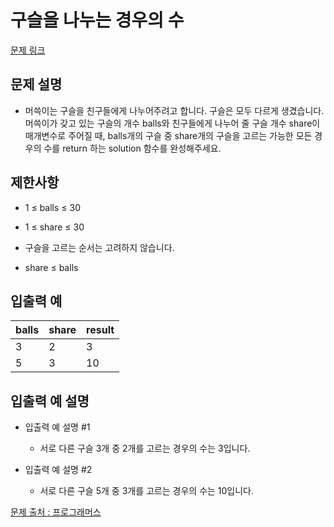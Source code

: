 # 구슬을 나누는 경우의 수

[문제 링크](https://school.programmers.co.kr/learn/courses/30/lessons/120840)

## 문제 설명

- 머쓱이는 구슬을 친구들에게 나누어주려고 합니다. 구슬은 모두 다르게 생겼습니다. 머쓱이가 갖고 있는 구슬의 개수 balls와 친구들에게 나누어 줄 구슬 개수 share이 매개변수로 주어질 때, balls개의 구슬 중 share개의 구슬을 고르는 가능한 모든 경우의 수를 return 하는 solution 함수를 완성해주세요.

## 제한사항

- 1 ≤ balls ≤ 30

- 1 ≤ share ≤ 30

- 구슬을 고르는 순서는 고려하지 않습니다.

- share ≤ balls

## 입출력 예

| balls | share | result |
| ----- | ----- | ------ |
| 3     | 2     | 3      |
| 5     | 3     | 10     |

## 입출력 예 설명

- 입출력 예 설명 #1

  - 서로 다른 구슬 3개 중 2개를 고르는 경우의 수는 3입니다.

- 입출력 예 설명 #2

  - 서로 다른 구슬 5개 중 3개를 고르는 경우의 수는 10입니다.

[문제 출처 : 프로그래머스](https://school.programmers.co.kr/learn/challenges?order=acceptance_desc&levels=0)
